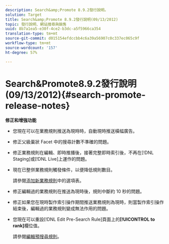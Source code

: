 ```yaml
---
description: Search&amp;Promote 8.9.2發行說明。
solution: Target
title: Search&amp;Promote 8.9.2發行說明(09/13/2012)
topic: 發行說明、網站搜尋與銷售
uuid: 8b7a1ea5-e30f-4ce2-b3dc-a5f5966ca354
translation-type: tm+mt
source-git-commit: d015154efdccbb4c6a39a56907c0c337ec065c9f
workflow-type: tm+mt
source-wordcount: '157'
ht-degree: 57%

---
```



# Search&amp;Promote8.9.2發行說明(09/13/2012){#search-promote-release-notes}

**修正和增強功能**

* 您現在可以在業務規則推送為現時時，自動現時推送橫幅廣告。
* 修正父級巢狀 Facet 中的搜尋計數不準確的問題。
* 修正業務規則在編輯、即時推播後，接著完整即時索引後，不再在[!DNL Staging]或[!DNL Live]上運作的問題。

* 現在已整併業務規則觸發條件，以便降低規則數目。

   請參閱[添加新業務規則](../c-about-rules-menu/c-about-business-rules.md#task_BD3B31ED48BB4B1B8F1DCD3BFA2528E7)中的選項表。
* 修正編輯過的業務規則在推送為現時後，規則中斷約 10 秒的問題。
* 修正如果您在現時製作索引操作期間推送業務規則為現時，則當製作索引操作結束後，編輯過的業務規則變成無法作用的問題。
* 您現在可以重設[!DNL Edit Pre-Search Rule]頁面上的&#x200B;**[!UICONTROL to rank]**&#x200B;欄位值。

   請參閱[編輯預搜尋規則](../c-about-rules-menu/c-about-pre-search-rules.md#task_25F77050C5DA42B29DFD1C9718FB8C64)。

